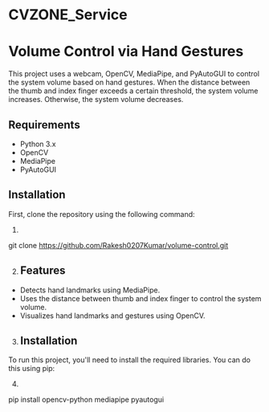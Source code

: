 # CVZONE_Service

# Volume Control via Hand Gestures

This project uses a webcam, OpenCV, MediaPipe, and PyAutoGUI to control the system volume based on hand gestures. When the distance between the thumb and index finger exceeds a certain threshold, the system volume increases. Otherwise, the system volume decreases.

## Requirements

- Python 3.x
- OpenCV
- MediaPipe
- PyAutoGUI

## Installation

First, clone the repository using the following command:

1. ```bash
git clone https://github.com/Rakesh0207Kumar/volume-control.git

2. ## Features

- Detects hand landmarks using MediaPipe.
- Uses the distance between thumb and index finger to control the system volume.
- Visualizes hand landmarks and gestures using OpenCV.

3. ## Installation

To run this project, you'll need to install the required libraries. You can do this using pip:

4. ```bash
pip install opencv-python mediapipe pyautogui
